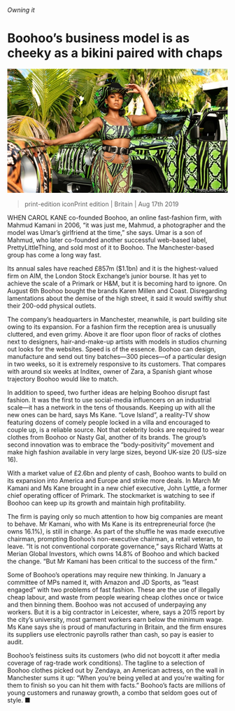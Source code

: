 ###### Owning it

# Boohoo’s business model is as cheeky as a bikini paired with chaps 

![image](images/20190817_BRP002_0.jpg) 

> print-edition iconPrint edition | Britain | Aug 17th 2019 

WHEN CAROL KANE co-founded Boohoo, an online fast-fashion firm, with Mahmud Kamani in 2006, “it was just me, Mahmud, a photographer and the model was Umar’s girlfriend at the time,” she says. Umar is a son of Mahmud, who later co-founded another successful web-based label, PrettyLittleThing, and sold most of it to Boohoo. The Manchester-based group has come a long way fast. 

Its annual sales have reached £857m ($1.1bn) and it is the highest-valued firm on AIM, the London Stock Exchange’s junior bourse. It has yet to achieve the scale of a Primark or H&M, but it is becoming hard to ignore. On August 6th Boohoo bought the brands Karen Millen and Coast. Disregarding lamentations about the demise of the high street, it said it would swiftly shut their 200-odd physical outlets. 

The company’s headquarters in Manchester, meanwhile, is part building site owing to its expansion. For a fashion firm the reception area is unusually cluttered, and even grimy. Above it are floor upon floor of racks of clothes next to designers, hair-and-make-up artists with models in studios churning out looks for the websites. Speed is of the essence. Boohoo can design, manufacture and send out tiny batches—300 pieces—of a particular design in two weeks, so it is extremely responsive to its customers. That compares with around six weeks at Inditex, owner of Zara, a Spanish giant whose trajectory Boohoo would like to match. 

In addition to speed, two further ideas are helping Boohoo disrupt fast fashion. It was the first to use social-media influencers on an industrial scale—it has a network in the tens of thousands. Keeping up with all the new ones can be hard, says Ms Kane. “Love Island”, a reality-TV show featuring dozens of comely people locked in a villa and encouraged to couple up, is a reliable source. Not that celebrity looks are required to wear clothes from Boohoo or Nasty Gal, another of its brands. The group’s second innovation was to embrace the “body-positivity” movement and make high fashion available in very large sizes, beyond UK-size 20 (US-size 16). 

With a market value of £2.6bn and plenty of cash, Boohoo wants to build on its expansion into America and Europe and strike more deals. In March Mr Kamani and Ms Kane brought in a new chief executive, John Lyttle, a former chief operating officer of Primark. The stockmarket is watching to see if Boohoo can keep up its growth and maintain high profitability. 

The firm is paying only so much attention to how big companies are meant to behave. Mr Kamani, who with Ms Kane is its entrepreneurial force (he owns 16.1%), is still in charge. As part of the shuffle he was made executive chairman, prompting Boohoo’s non-executive chairman, a retail veteran, to leave. “It is not conventional corporate governance,” says Richard Watts at Merian Global Investors, which owns 14.8% of Boohoo and which backed the change. “But Mr Kamani has been critical to the success of the firm.” 

Some of Boohoo’s operations may require new thinking. In January a committee of MPs named it, with Amazon and JD Sports, as “least engaged” with two problems of fast fashion. These are the use of illegally cheap labour, and waste from people wearing cheap clothes once or twice and then binning them. Boohoo was not accused of underpaying any workers. But it is a big contractor in Leicester, where, says a 2015 report by the city’s university, most garment workers earn below the minimum wage. Ms Kane says she is proud of manufacturing in Britain, and the firm ensures its suppliers use electronic payrolls rather than cash, so pay is easier to audit. 

Boohoo’s feistiness suits its customers (who did not boycott it after media coverage of rag-trade work conditions). The tagline to a selection of Boohoo clothes picked out by Zendaya, an American actress, on the wall in Manchester sums it up: “When you’re being yelled at and you’re waiting for them to finish so you can hit them with facts.” Boohoo’s facts are millions of young customers and runaway growth, a combo that seldom goes out of style. ■ 

